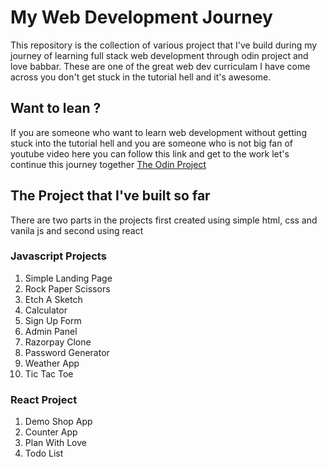 # My Web Development Journey
This repository is the collection of various project that I've build during my journey of learning full stack web development through odin project and love babbar. These are one of the great web dev curriculam I have come across you don't get stuck in the tutorial hell and it's awesome.

## Want to lean ?
If you are someone who want to learn web development without getting stuck into the tutorial hell and you are someone who is not big fan of youtube video here you can follow this link and get to the work let's continue this journey together
[The Odin Project](https://www.theodinproject.com)

## The Project that I've built so far 
There are two parts in the projects first created using simple html, css and vanila js and second using react

### Javascript Projects
1. Simple Landing Page
2. Rock Paper Scissors
3. Etch A Sketch
4. Calculator
5. Sign Up Form
6. Admin Panel
7. Razorpay Clone
8. Password Generator
9. Weather App
10. Tic Tac Toe

### React Project
1. Demo Shop App
2. Counter App
3. Plan With Love
4. Todo List